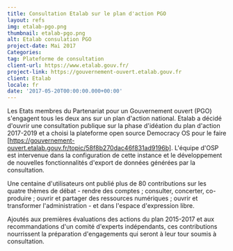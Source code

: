 ```yaml
---
title: Consultation Etalab sur le plan d'action PGO
layout: refs
img: etalab-pgo.png
thumbnail: etalab-pgo.png
alt: Etalab consulation PGO
project-date: Mai 2017
Categories:
tag: Plateforme de consultation
client-url: https://www.etalab.gouv.fr/
project-link: https://gouvernement-ouvert.etalab.gouv.fr
client: Etalab
locale: fr
date: '2017-05-20T00:00:00.000+00:00'
---
```

Les Etats membres du Partenariat pour un Gouvernement ouvert (PGO) s'engagent tous les deux ans sur un plan d'action national. Etalab a décidé d'ouvrir une consultation publique sur la phase d'idéation du plan d'action 2017-2019 et a choisi la plateforme open source Democracy OS pour le faire [https://gouvernement-ouvert.etalab.gouv.fr/topic/58f8b270dac46f831ad9196b]. L'équipe d'OSP est intervenue dans la configuration de cette instance et le développement de nouvelles fonctionnalités d'export de données générées par la consultation.

Une centaine d'utilisateurs ont publié plus de 80 contributions sur les quatre thèmes de débat - rendre des comptes ; consulter, concerter, co-produire ; ouvrir et partager des ressources numériques ; ouvrir et transformer l'administration - et dans l'espace d'expression libre.

Ajoutés aux premières évaluations des actions du plan 2015-2017 et aux recommandations d'un comité d'experts indépendants, ces contributions nourrissent la préparation d'engagements qui seront à leur tour soumis à consultation.
